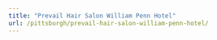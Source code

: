 ```yaml
---
title: "Prevail Hair Salon William Penn Hotel"
url: /pittsburgh/prevail-hair-salon-william-penn-hotel/
---
```

